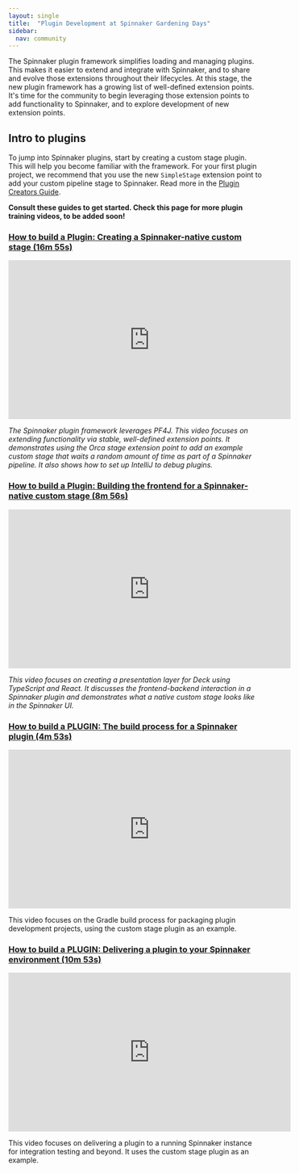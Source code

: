 ```yaml
---
layout: single
title:  "Plugin Development at Spinnaker Gardening Days"
sidebar:
  nav: community
---
```

The Spinnaker plugin framework simplifies loading and managing plugins. This makes it easier to extend and integrate with Spinnaker, and to share and evolve those extensions throughout their lifecycles. At this stage, the new plugin framework has a growing list of well-defined extension points. It's time for the community to begin leveraging those extension points to add functionality to Spinnaker, and to explore development of new extension points.

## Intro to plugins

To jump into Spinnaker plugins, start by creating a custom stage plugin. This will help you become familiar with the framework. For your first plugin project, we recommend that you use the new `SimpleStage` extension point to add your custom pipeline stage to Spinnaker. Read more in the [Plugin Creators Guide](https://www.spinnaker.io/guides/developer/plugin-creators/overview/).

__Consult these guides to get started. Check this page for more plugin training videos, to be added soon!__

### <a href="https://youtu.be/b7BmMY1kR10" target="_blank">How to build a Plugin: Creating a Spinnaker-native custom stage (16m 55s)</a>

<iframe width="560" height="315" src="https://www.youtube.com/embed/b7BmMY1kR10" frameborder="0" allowfullscreen></iframe>

_The Spinnaker plugin framework leverages PF4J. This video focuses on extending functionality via stable, well-defined extension points. It demonstrates using the Orca stage extension point to add an example custom stage that waits a random amount of time as part of a Spinnaker pipeline. It also shows how to set up IntelliJ to debug plugins._

### <a href="https://www.youtube.com/u9NVlG58NYo" target="_blank">How to build a Plugin: Building the frontend for a Spinnaker-native custom stage (8m 56s)</a>

<iframe width="560" height="315" src="https://www.youtube.com/embed/u9NVlG58NYo" frameborder="0" allowfullscreen></iframe>

_This video focuses on creating a presentation layer for Deck using TypeScript and React. It discusses the frontend-backend interaction in a Spinnaker plugin and demonstrates what a native custom stage looks like in the Spinnaker UI._

### <a href="https://www.youtube.com/watch?v=-AIOXdgvNqs" target="_blank">How to build a PLUGIN: The build process for a Spinnaker plugin (4m 53s)</a>

<iframe width="560" height="315" src="https://www.youtube.com/embed/-AIOXdgvNqs" frameborder="0" allowfullscreen></iframe>

This video focuses on the Gradle build process for packaging plugin development projects, using the custom stage plugin as an example.

### <a href="https://www.youtube.com/watch?v=G2eyc9gzNS0" target="_blank">How to build a PLUGIN: Delivering a plugin to your Spinnaker environment (10m 53s)</a>

<iframe width="560" height="315" src="https://www.youtube.com/embed/G2eyc9gzNS0" frameborder="0" allowfullscreen></iframe>

This video focuses on delivering a plugin to a running Spinnaker instance for integration testing and beyond. It uses the custom stage plugin as an example.

